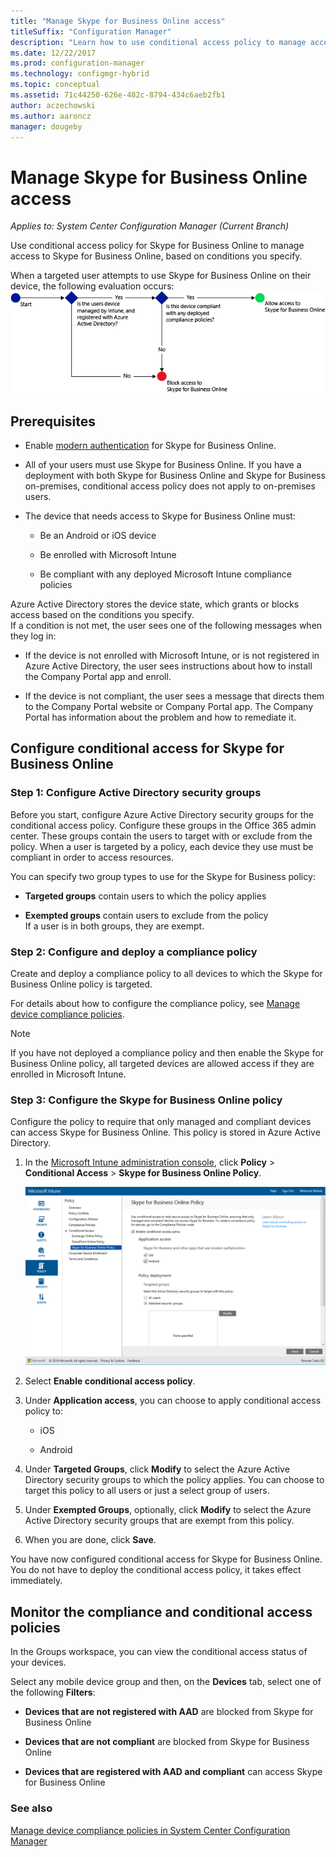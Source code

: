 ```yaml
---
title: "Manage Skype for Business Online access"
titleSuffix: "Configuration Manager"
description: "Learn how to use conditional access policy to manage access to Skype for Business Online."
ms.date: 12/22/2017
ms.prod: configuration-manager
ms.technology: configmgr-hybrid
ms.topic: conceptual
ms.assetid: 71c44250-626e-482c-8794-434c6aeb2fb1
author: aczechowski
ms.author: aaroncz
manager: dougeby
---
```

# Manage Skype for Business Online access

*Applies to: System Center Configuration Manager (Current Branch)*


Use conditional access policy for Skype for Business Online to manage access to Skype for Business Online, based on conditions you specify.  


 When a targeted user attempts to use Skype for Business Online on their device, the following evaluation occurs:![ConditionalAccess&#95;SFBFlow](media/ConditionalAccess_SFBFlow.png)  

## Prerequisites  

-   Enable [modern authentication](https://aka.ms/SkypeModernAuth) for Skype for Business Online.   

-   All of your users must use Skype for Business Online. If you have a deployment with both Skype for Business Online and Skype for Business on-premises, conditional access policy does not apply to on-premises users.  

-   The device that needs access to Skype for Business Online must:  

    -   Be an Android or iOS device

    -   Be enrolled with Microsoft Intune

    -   Be compliant with any deployed Microsoft Intune compliance policies

 Azure Active Directory stores the device state, which grants or blocks access based on the conditions you specify.  
If a condition is not met, the user sees one of the following messages when they log in:  

-   If the device is not enrolled with Microsoft Intune, or is not registered in Azure Active Directory, the user sees instructions about how to install the Company Portal app and enroll.  

-   If the device is not compliant, the user sees a message that directs them to the Company Portal website or Company Portal app. The Company Portal has information about the problem and how to remediate it.  

## Configure conditional access for Skype for Business Online  

### Step 1: Configure Active Directory security groups  
 Before you start, configure Azure Active Directory security groups for the conditional access policy. Configure these groups in the Office 365 admin center. These groups contain the users to target with or exclude from the policy. When a user is targeted by a policy, each device they use must be compliant in order to access resources.  

 You can specify two group types to use for the Skype for Business policy:  

-   **Targeted groups** contain users to which the policy applies  

-   **Exempted groups** contain users to exclude from the policy  
    If a user is in both groups, they are exempt.  

### Step 2: Configure and deploy a compliance policy  
 Create and deploy a compliance policy to all devices to which the Skype for Business Online policy is targeted.  

 For details about how to configure the compliance policy, see [Manage device compliance policies](../../protect/deploy-use/device-compliance-policies.md).  

> [!NOTE]  
>  If you have not deployed a compliance policy and then enable the Skype for Business Online policy, all targeted devices are allowed access if they are enrolled in Microsoft Intune.  


### Step 3: Configure the Skype for Business Online policy  
 Configure the policy to require that only managed and compliant devices can access Skype for Business Online. This policy is stored in Azure Active Directory.  

1.  In the [Microsoft Intune administration console](https://manage.microsoft.com), click **Policy** > **Conditional Access** > **Skype for Business Online Policy**.  

     ![ConditionalAccess&#95;SFBPolicy](media/ConditionalAccess_SFBPolicy.png)  

2.  Select **Enable conditional access policy**.  

3.  Under **Application access**, you can choose to apply conditional access policy to:  

    -   iOS  

    -   Android  

4.  Under **Targeted Groups**, click **Modify** to select the Azure Active Directory security groups to which the policy applies. You can choose to target this policy to all users or just a select group of users.  

5.  Under **Exempted Groups**, optionally, click **Modify** to select the Azure Active Directory security groups that are exempt from this policy.  

6.  When you are done, click **Save**.  

 You have now configured conditional access for Skype for Business Online. You do not have to deploy the conditional access policy, it takes effect immediately.  

## Monitor the compliance and conditional access policies  
 In the Groups workspace, you can view the conditional access status of your devices.  

 Select any mobile device group and then, on the **Devices** tab, select one of the following **Filters**:  

-   **Devices that are not registered with AAD** are blocked from Skype for Business Online

-   **Devices that are not compliant** are blocked from Skype for Business Online  

-   **Devices that are registered with AAD and compliant** can access Skype for Business Online  

### See also  

 [Manage device compliance policies in System Center Configuration Manager](../../protect/deploy-use/device-compliance-policies.md)
